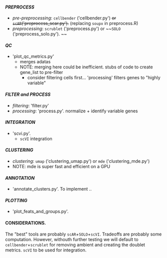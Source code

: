 

#### _PREPROCESS_
- _pre-preprocessing_: `cellbender` ('cellbender.py') ~~or `scAR`('preprocess_scar.py').~~  (replacing `soupx` in preprocess.R)
- _preprocessing_: `scrublet` ('preprocess.py') or ~~`SOLO` ('preprocess_solo.py'). ~~

#### _QC_
- 'plot_qc_metrics.py'
    - merges adatas
    - NOTE:  merging here could be inefficient.  stubs of code to create gene_list to pre-filter 
        - consider filtering cells first... 'processing' filters genes to "highly variable"

#### _FILTER and PROCESS_ 
- _filtering_: 'filter.py'
- _processing_: 'process.py'.  normalize + identify variable genes

#### _INTEGRATION_
- 'scvi.py'.  
    - `scVI` integration 

#### _CLUSTERING_
- _clustering_: `umap` ('clustering_umap.py') or `mde` ('clustering_mde.py')
- NOTE:  mde is super fast and efficient on a GPU

#### _ANNOTATION_
- 'annotate_clusters.py'.  To implement ..

#### _PLOTTING_
- 'plot_feats_and_groups.py'.  


#### CONSIDERATIONS.
The "best" tools are probably `scAR`+`SOLO`+`scVI`.   Tradeoffs are probably some computation.  However, withouth further testing
we will default to `cellbender`+`scrublet` for removing ambient and creating the doublet metrics. `scVI` to be used for integration.

